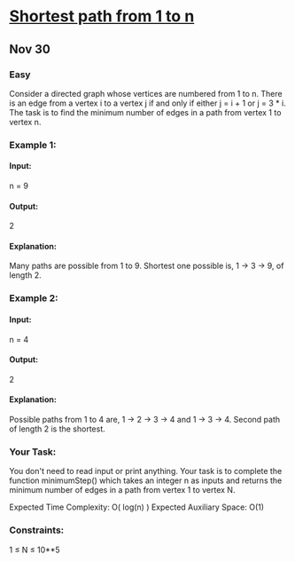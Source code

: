 # [Shortest path from 1 to n](https://www.geeksforgeeks.org/problems/shortest-path-from-1-to-n0156/1)
## Nov 30
### Easy

Consider a directed graph whose vertices are numbered from 1 to n. There is an edge from a vertex i to a vertex j if and only if either j = i + 1 or j = 3 * i. The task is to find the minimum number of edges in a path from vertex 1 to vertex n.

### Example 1:

#### Input:
n = 9

#### Output:
2

#### Explanation:
Many paths are possible from 1 to 9.
Shortest one possible is,
1 -> 3 -> 9, of length 2.

### Example 2:

#### Input:
n = 4

#### Output:
2

#### Explanation:
Possible paths from 1 to 4 are,
1 -> 2 -> 3 -> 4 and
1 -> 3 -> 4.
Second path of length 2 is the shortest.

### Your Task:  
You don't need to read input or print anything. Your task is to complete the function minimumStep() which takes an integer n as inputs and returns the minimum number of edges in a path from vertex 1 to vertex N.

Expected Time Complexity: O( log(n) )
Expected Auxiliary Space: O(1)

### Constraints:
1 ≤ N ≤ 10**5
